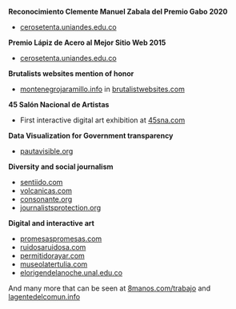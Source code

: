 **Reconocimiento Clemente Manuel Zabala del Premio Gabo 2020**

- [cerosetenta.uniandes.edu.co](https://cerosetenta.uniandes.edu.co)

**Premio Lápiz de Acero al Mejor Sitio Web 2015**

- [cerosetenta.uniandes.edu.co](https://cerosetenta.uniandes.edu.co/nos-ganamos-el-lapiz-de-acero/)

**Brutalists websites mention of honor**

- [montenegrojaramillo.info](https://montenegrojaramillo.info) in [brutalistwebsites.com](https://brutalistwebsites.com)

**45 Salón Nacional de Artistas**

- First interactive digital art exhibition at [45sna.com](https://45sna.com)

**Data Visualization for Government transparency**

- [pautavisible.org](https://pautavisible.org)

**Diversity and social journalism**

- [sentiido.com](https://sentiido.com)
- [volcanicas.com](https://volcanicas.com)
- [consonante.org](https://consonante.org)
- [journalistsprotection.org](https://journalistsprotection.org)

**Digital and interactive art**

- [promesaspromesas.com](https://promesaspromesas.com)
- [ruidosaruidosa.com](https://ruidosaruidosa.com)
- [permitidorayar.com](https://permitidorayar.com)
- [museolatertulia.com](https://museolatertulia.com)
- [elorigendelanoche.unal.edu.co](https://elorigendelanoche.unal.edu.co)

And many more that can be seen at [8manos.com/trabajo](https://8manos.com/trabajo) and [lagentedelcomun.info](https://lagentedelcomun.info)
